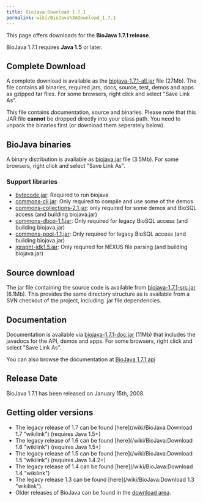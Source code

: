 ```yaml
---
title: BioJava:Download 1.7.1
permalink: wiki/BioJava%3ADownload_1.7.1
---
```


This page offers downloads for the <b>BioJava 1.7.1 release</b>.

BioJava 1.7.1 requires <b>Java 1.5</b> or later.

Complete Download
-----------------

A complete download is available as the
[biojava-1.7.1-all.jar](http://www.biojava.org/download/bj171/all/biojava-1.7.1-all.jar)
file (27Mb). The file contains all binaries, required jars, docs,
source, test, demos and apps as gzipped tar files. For some browsers,
right click and select "Save Link As".

This file contains documentation, source and binaries. Please note that
this JAR file <b>cannot</b> be dropped directly into your class path.
You need to unpack the binaries first (or download them seperately
below).

BioJava binaries
----------------

A binary distribution is available as
[biojava.jar](http://www.biojava.org/download/bj171/bin/biojava.jar)
file (3.5Mb). For some browsers, right click and select "Save Link As".

### Support libraries

-   [bytecode.jar](http://www.biojava.org/download/bj171/support-jars/bytecode.jar):
    Required to run biojava
-   [commons-cli.jar](http://www.biojava.org/download/bj171/support-jars/commons-cli.jar):
    Only required to compile and use some of the demos
-   [commons-collections-2.1.jar](http://www.biojava.org/download/bj171/support-jars/commons-collections-2.1.jar):
    only required for some demos and BioSQL access (and building
    biojava.jar)
-   [commons-dbcp-1.1.jar](http://www.biojava.org/download/bj171/support-jars/commons-dbcp-1.1.jar):
    Only required for legacy BioSQL access (and building biojava.jar)
-   [commons-pool-1.1.jar](http://www.biojava.org/download/bj171/support-jars/commons-pool-1.1.jar):
    Only required for legacy BioSQL access (and building biojava.jar)
-   [jgrapht-jdk1.5.jar](http://www.biojava.org/download/bj171/support-jars/jgrapht-jdk1.5.jar):
    Only required for NEXUS file parsing (and building biojava.jar)

Source download
---------------

The jar file containing the source code is available from
[biojava-1.7.1-src.jar](http://www.biojava.org/download/bj171/src/biojava-1.7.1-src.jar)
(6.1Mb). This provides the same directory structure as is available from
a SVN checkout of the project, including .jar file dependencies.

Documentation
-------------

Documentation is available via
[biojava-1.7.1-doc.jar](http://www.biojava.org/download/bj171/doc/biojava-1.7.1-doc.jar)
(11Mb) that includes the javadocs for the API, demos and apps. For some
browsers, right click and select "Save Link As".

You can also browse the documentation at [BioJava 1.7.1
api](http://www.biojava.org/docs/api171/)

Release Date
------------

BioJava 1.7.1 has been released on January 15th, 2008.

Getting older versions
----------------------

-   The legacy release of 1.7 can be found
    [here](/wiki/BioJava:Download 1.7 "wikilink") (requires Java 1.5+)
-   The legacy release of 1.6 can be found
    [here](/wiki/BioJava:Download 1.6 "wikilink") (requires Java 1.5+)
-   The legacy release of 1.5 can be found
    [here](/wiki/BioJava:Download 1.5 "wikilink") (requires Java 1.4.2+)
-   The legacy release of 1.4 can be found
    [here](/wiki/BioJava:Download 1.4 "wikilink")
-   The legacy release 1.3 can be found
    [here](/wiki/BioJava:Download 1.3 "wikilink").
-   Older releases of BioJava can be found in the [download
    area](http://www.biojava.org/download/).

